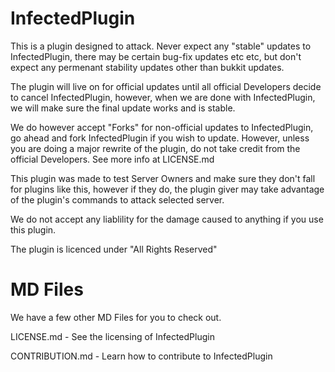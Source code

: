 InfectedPlugin
==============

This is a plugin designed to attack. Never expect any "stable" updates to InfectedPlugin, there may be certain bug-fix updates etc etc, but don't expect any permenant stability updates other than bukkit updates.

The plugin will live on for official updates until all official Developers decide to cancel InfectedPlugin, however, when we are done with InfectedPlugin, we will make sure the final update works and is stable.

We do however accept "Forks" for non-official updates to InfectedPlugin, go ahead and fork InfectedPlugin if you wish to update. However, unless you are doing a major rewrite of the plugin, do not take credit from the official Developers. See more info at LICENSE.md

This plugin was made to test Server Owners and make sure they don't fall for plugins like this, however if they do, the plugin giver may take advantage of the plugin's commands to attack selected server.

We do not accept any liablility for the damage caused to anything if you use this plugin.

The plugin is licenced under "All Rights Reserved"

MD Files
========
We have a few other MD Files for you to check out.

LICENSE.md - See the licensing of InfectedPlugin

CONTRIBUTION.md - Learn how to contribute to InfectedPlugin
